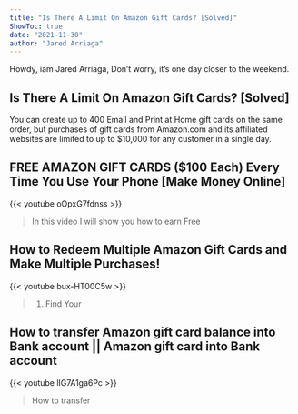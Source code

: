 ```yaml
---
title: "Is There A Limit On Amazon Gift Cards? [Solved]"
ShowToc: true 
date: "2021-11-30"
author: "Jared Arriaga" 
---
```


Howdy, iam Jared Arriaga, Don’t worry, it’s one day closer to the weekend.
## Is There A Limit On Amazon Gift Cards? [Solved]
You can create up to 400 Email and Print at Home gift cards on the same order, but purchases of gift cards from Amazon.com and its affiliated websites are limited to up to $10,000 for any customer in a single day.

## FREE AMAZON GIFT CARDS ($100 Each) Every Time You Use Your Phone [Make Money Online]
{{< youtube oOpxG7fdnss >}}
>In this video I will show you how to earn Free 

## How to Redeem Multiple Amazon Gift Cards and Make Multiple Purchases!
{{< youtube bux-HT00C5w >}}
>1. Find Your 

## How to transfer Amazon gift card balance into Bank account || Amazon gift card into Bank account
{{< youtube lIG7A1ga6Pc >}}
>How to transfer 

